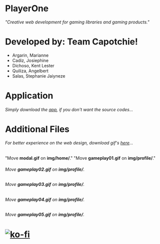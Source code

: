 # PlayerOne

*"Creative web development for gaming libraries and gaming products."*

# Developed by: Team Capotchie!

 - Argarin, Marianne
 - Cadiz, Josiephine
 - Dichoso, Kent Lester
 - Quiliza, Angelbert
 - Salas, Stephanie Jaiyneze


# Application
###### Simply download the [app](https://bit.ly/PlayerOne-App), if you don't want the source codes...

# Additional Files
###### For better experience on the web design, download gif's [here](https://bit.ly/PlayerOne-Additional_Files)...
"Move **modal.gif** on **img/home/**."
"Move **gameplay01.gif** on **img/profile/**."
###### Move **gameplay02.gif** on **img/profile/**.
###### Move **gameplay03.gif** on **img/profile/**.
###### Move **gameplay04.gif** on **img/profile/**.
###### Move **gameplay05.gif** on **img/profile/**.

# [![ko-fi](https://ko-fi.com/img/githubbutton_sm.svg)](https://ko-fi.com/J3J123MH0)
